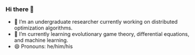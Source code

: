 ### Hi there 👋
- 🔭 I’m an undergraduate researcher currently working on distributed optimization algorithms.
- 🌱 I’m currently learning evolutionary game theory, differential equations, and machine learning.
- 😄 Pronouns: he/him/his
<!--
**barkincavdaroglu/barkincavdaroglu** is a ✨ _special_ ✨ repository because its `README.md` (this file) appears on your GitHub profile.

Here are some ideas to get you started:

- 🔭 I’m currently working on distributed optimization.
- 🌱 I’m currently learning evolutionary game theory, differential equations, and machine learning.
- 😄 Pronouns: he/him/his

